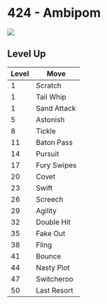 # 424 - Ambipom
![][424]

## Level Up

Level | Move
---   | ---
  1   | Scratch
  1   | Tail Whip
  1   | Sand Attack
  5   | Astonish
  8   | Tickle
 11   | Baton Pass
 14   | Pursuit
 17   | Fury Swipes
 20   | Covet
 23   | Swift
 26   | Screech
 29   | Agility
 32   | Double Hit
 35   | Fake Out
 38   | Fling
 41   | Bounce
 44   | Nasty Plot
 47   | Switcheroo
 50   | Last Resort



[424]: ../img/pokemon/424.png
